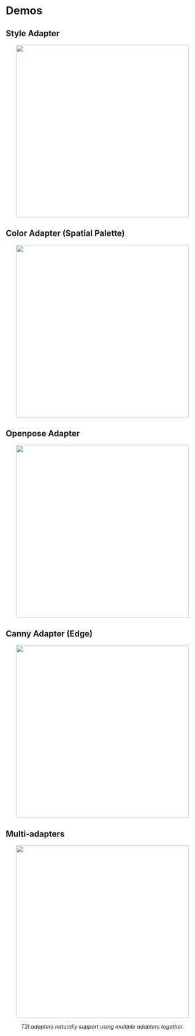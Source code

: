 # Demos

## Style Adapter

<p align="center">
  <img src="https://user-images.githubusercontent.com/17445847/222734169-d47789e8-e83c-48c2-80ef-a896c2bafbb0.png" height=450>
</p>

## Color Adapter (Spatial Palette)

<p align="center">
  <img src="https://user-images.githubusercontent.com/17445847/222915829-ccfb0366-13a8-484a-9561-627fabd87d29.png" height=450>
</p>

## Openpose Adapter

<p align="center">
  <img src="https://user-images.githubusercontent.com/17445847/222733916-dc26a66e-d786-4407-8889-b81804862b1a.png" height=450>
</p>

## Canny Adapter (Edge)

<p align="center">
  <img src="https://user-images.githubusercontent.com/17445847/222915813-c8f264bd-1be6-4496-97ff-aec4f6b53788.png" height=450>
</p>

## Multi-adapters
<p align="center">
  <img src="https://user-images.githubusercontent.com/17445847/220939329-379f88b7-444f-4a3a-9de0-8f90605d1d34.png" height=450>
</p>

<div align="center">

*T2I adapters naturally support using multiple adapters together.*

</div><br />
